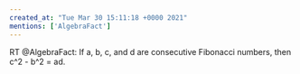 ```yaml
---
created_at: "Tue Mar 30 15:11:18 +0000 2021"
mentions: ['AlgebraFact']
---
```


RT @AlgebraFact: If a, b, c, and d are consecutive Fibonacci numbers, then c^2 - b^2 = ad.